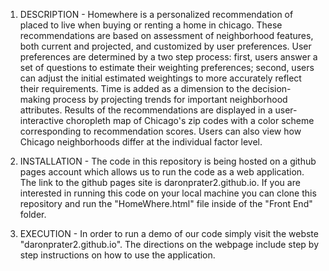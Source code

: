 1. DESCRIPTION - Homewhere is a personalized recommendation of placed to live when buying or renting a home in chicago. These recommendations are based on assessment of neighborhood features, both current and projected, and customized by user preferences. User preferences are determined by a two step process: first, users answer a set of questions to estimate their weighting preferences; second, users can adjust the initial estimated weightings to more accurately reflect their requirements.  Time is added as a dimension to the decision-making process by projecting trends for important neighborhood attributes. Results of the recommendations are displayed in a user-interactive choropleth map of Chicago's zip codes with a color scheme corresponding to recommendation scores. Users can also view how Chicago neighborhoods differ at the individual factor level.

2. INSTALLATION - The code in this repository is being hosted on a github pages account which allows us to run the code as a web application. The link to the github pages site is daronprater2.github.io. If you are interested in running this code on your local machine you can clone this repository and run the "HomeWhere.html" file inside of the "Front End" folder.

3. EXECUTION - In order to run a demo of our code simply visit the webste "daronprater2.github.io". The directions on the webpage include step by step instructions on how to use the application.
